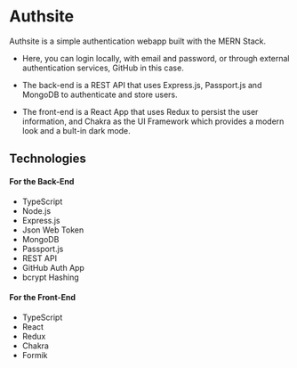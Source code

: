 # Authsite
Authsite is a simple authentication webapp built with the MERN Stack.

* Here, you can login locally, with email and password, or through external authentication services, GitHub in this case.

* The back-end is a REST API that uses Express.js, Passport.js and MongoDB to authenticate and store users.

* The front-end is a React App that uses Redux to persist the user information, and Chakra as the UI Framework which provides a modern look and a bult-in dark mode.

## Technologies
#### For the Back-End
* TypeScript
* Node.js
* Express.js
* Json Web Token
* MongoDB
* Passport.js
* REST API
* GitHub Auth App
* bcrypt Hashing

#### For the Front-End
* TypeScript
* React
* Redux
* Chakra
* Formik
